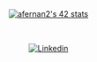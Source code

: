 ##
<p align="center">
<a href="https://profile.intra.42.fr/users/afernan2"><img src="https://www.42madrid.com/wp-content/uploads/2020/12/42-Madrid.jpg" alt="afernan2's 42 stats"</a><br/>
</p>
<!--
<p align="center">
<a href="https://profile.intra.42.fr/users/afernan2"><img src="https://www.42madrid.com/wp-content/uploads/2020/12/42-Madrid.jpg" alt="afernan2's 42 Libft Score" /></a>
</p>
-->
<br/>
<p align="center">
<a href="https://www.linkedin.com/in/albafdezgomez2000/" target="_blank" rel="noreferrer noopener"><img alt="Linkedin" title="Alba Fernández Gómez Linkedin" src="https://img.shields.io/badge/LinkedIn-0077B5?style=for-the-badge&logo=linkedin&logoColor=white"></a>
</p>
